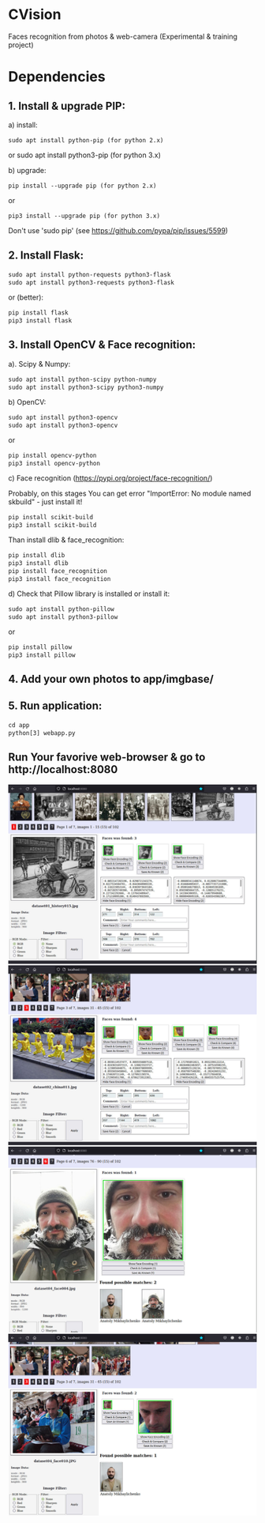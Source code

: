 # CVision
Faces recognition from photos &amp; web-camera (Experimental &amp; training project)

# Dependencies

## 1. Install & upgrade PIP:

a) install:

	sudo apt install python-pip (for python 2.x)
or
	sudo apt install python3-pip (for python 3.x)

b) upgrade:

	pip install --upgrade pip (for python 2.x)
or 

	pip3 install --upgrade pip (for python 3.x)
	
Don't use 'sudo pip' (see https://github.com/pypa/pip/issues/5599)

## 2. Install Flask:

	sudo apt install python-requests python3-flask 
	sudo apt install python3-requests python3-flask 
	
or (better):

	pip install flask
	pip3 install flask

## 3. Install OpenCV & Face recognition:

a). Scipy & Numpy:

	sudo apt install python-scipy python-numpy
	sudo apt install python3-scipy python3-numpy
	
b) OpenCV:
	
	sudo apt install python3-opencv
	sudo apt install python3-opencv
	
or

	pip install opencv-python
	pip3 install opencv-python
	
c) Face recognition (https://pypi.org/project/face-recognition/)
	
Probably, on this stages You can get error "ImportError: No module named skbuild" -  just install it!

	pip install scikit-build
	pip3 install scikit-build
	
Than install dlib & face_recognition:

	pip install dlib
	pip3 install dlib
	pip install face_recognition
	pip3 install face_recognition
	
d) Check that Pillow library is installed or install it:

	sudo apt install python-pillow
	sudo apt install python3-pillow
	
or 
	
	pip install pillow
	pip3 install pillow
	
## 4. Add your own photos to app/imgbase/

## 5. Run application:

	cd app
	python[3] webapp.py
	
## Run Your favorive web-browser & go to http://localhost:8080

![Sample screen 1](doc/screen1.jpeg)
![Sample screen 2](doc/screen2.jpeg)
![Sample screen 3](doc/screen3.jpeg)
![Sample screen 4](doc/screen4.jpeg)
